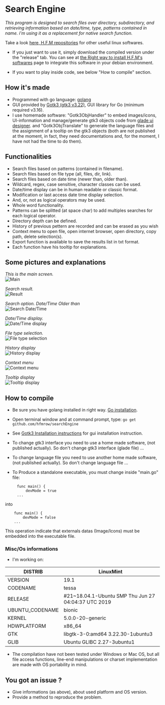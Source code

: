 # Search Engine
*This program is designed to search files over directory, subdirectory, and retrieving information based on date/time, type, patterns contained in name. i'm using it as a replacement for native search function.*

Take a look [here, H.F.M repositories](https://github.com/hfmrow/) for other useful linux softwares.

- If you just want to use it, simply download the compiled version under the "release" tab. You can see at [the Right way to install H.F.M's softwares](https://github.com/hfmrow/instHFMsofts) page to integrate this software in your debian environment.
	
- If you want to play inside code, see below "How to compile" section.

## How it's made
- Programmed with go language: [golang](https://golang.org/doc/) 
- GUI provided by [Gotk3 (gtk3 v3.22)](https://github.com/gotk3/gotk3), GUI library for Go (minimum required v3.16).
- I use homemade software: "Gotk3ObjHandler" to embed images/icons, UI-information and manage/generate gtk3 objects code from [glade ui designer](https://glade.gnome.org/). and "Gotk3ObjTranslate" to generate the language files and the assignment of a tooltip on the gtk3 objects (both are not published at the moment, in fact, they need documentations and, for the moment, I have not had the time to do them).

## Functionalities
- Search files based on patterns (contained in filename).
- Search files based on file type (all, files, dir, link).
- Search files based on date time (newer than, older than).
- Wildcard, regex, case sensitive, character classes can be used.
- Date/time display can be in human readable or classic format.
- Modification or last access date time display selection.
- And, or, not as logical operators may be used.
- Whole word functionality.
- Patterns can be splitted (at space char) to add multiples searches for each logical operator.
- Directory depth can be defined.
- History of previous pettern are recorded and can be erased as you wish
- Context menu to open file, open internet browser, open directory, copy path, delete selection(s).
- Export function is available to save the results list in txt format.
- Each function have his tooltip for explanations.

## Some pictures and explanations  

*This is the main screen.*  
![Main](readME-Pic/mainScr.png  "Main")  

*Search result.*  
![Result](readME-Pic/searchAction.png  "Result")  

*Search option. Date/Time Older than*  
![Search Date/Time](readME-Pic/olderThan.png  "Search Date/Time")  

*Date/Time display.*  
![Date/Time display](readME-Pic/modAccess.png  "Date/Time display")  

*File type selection.*  
![File type selection](readME-Pic/fileType.png  "File type selection")  

*History display*  
![History display](readME-Pic/histSearch.png  "History display")  

*Context menu*  
![Context menu](readME-Pic/contextMenu.png  "Context menu")  

*Tooltip display*  
![Tooltip display](readME-Pic/tooltipDisp.png  "Tooltip display")  

## How to compile
- Be sure you have golang installed in right way. [Go installation](https://golang.org/doc/install).
- Open terminal window and at command prompt, type: `go get github.com/hfmrow/searchEngine`
- See [Gotk3 Installation instructions](https://github.com/gotk3/gotk3/wiki#installation) for gui installation instruction.
- To change gtk3 interface you need to use a home made software, (not published actually). So don't change gtk3 interface (glade file) ...
- To change language file you need to use another home made software, (not published actually). So don't change language file ...
- To Produce a standalone executable, you must change inside "main.go" file:

		func main() {
			devMode = true
		...
into

		func main() {
			devMode = false
		...

This operation indicate that externals datas (Image/Icons) must be embedded into the executable file.

### Misc/Os informations
- I'm working on:

| DISTRIB  | LinuxMint |
| -------- | --------- |
| VERSION  | 19.1  |
| CODENAME  | tessa  |
| RELEASE  | #21~18.04.1-Ubuntu SMP Thu Jun 27 04:04:37 UTC 2019  |
| UBUNTU_CODENAME  | bionic  |
| KERNEL  | 5.0.0-20-generic  |
| HDWPLATFORM  | x86_64  |
| GTK  | libgtk-3-0:amd64 3.22.30-1ubuntu3  |
| GLIB  | Ubuntu GLIBC 2.27-3ubuntu1  |

- The compilation have not been tested under Windows or Mac OS, but all file access functions, line-end manipulations or charset implementation are made with OS portability in mind.  

## You got an issue ?
- Give informations (as above), about used platform and OS version.
- Provide a method to reproduce the problem.

